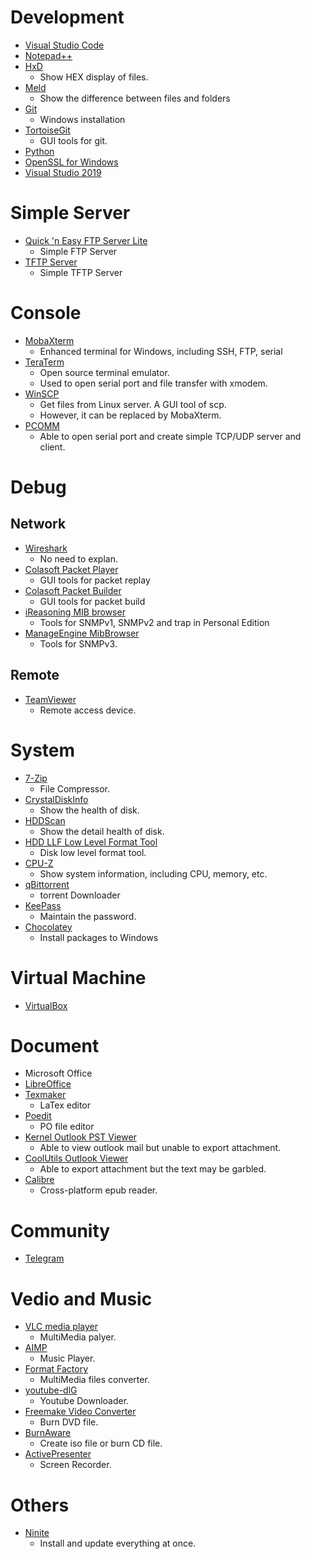 # Development
* [Visual Studio Code](https://code.visualstudio.com)
* [Notepad++](https://notepad-plus-plus.org/zh/)
* [HxD](https://mh-nexus.de/en/hxd/)
  - Show HEX display of files.
* [Meld](https://meldmerge.org)
  - Show the difference between files and folders
* [Git](https://git-scm.com)
  - Windows installation
* [TortoiseGit](https://tortoisegit.org)
  - GUI tools for git.
* [Python](https://www.python.org/downloads/)
* [OpenSSL for Windows](https://slproweb.com/products/Win32OpenSSL.html)
* [Visual Studio 2019](https://visualstudio.microsoft.com/zh-hant/downloads/?rr=https%3A%2F%2Findex.ros.org%2Fdoc%2Fros2%2FInstallation%2FDashing%2FWindows-Install-Binary%2F)

# Simple Server
* [Quick 'n Easy FTP Server Lite](http://www.pablosoftwaresolutions.com/html/quick__n_easy_ftp_server_lite.html)
  - Simple FTP Server
* [TFTP Server](http://tftpd32.jounin.net/tftpd32_download.html)
  - Simple TFTP Server

# Console
* [MobaXterm](https://mobaxterm.mobatek.net)
  - Enhanced terminal for Windows, including SSH, FTP, serial
* [TeraTerm](https://ttssh2.osdn.jp)
  - Open source terminal emulator.
  - Used to open serial port and file transfer with xmodem.
* [WinSCP](https://winscp.net/eng/download.php)
  - Get files from Linux server. A GUI tool of scp.
  - However, it can be replaced by MobaXterm.
* [PCOMM](https://www.moxa.com/Moxa/media/PDIM/S100000217/moxa-pcomm-lite-utility-v1.6.zip)
  - Able to open serial port and create simple TCP/UDP server and client.

# Debug
## Network
* [Wireshark](https://www.wireshark.org/download.html)
  - No need to explan.
* [Colasoft Packet Player](https://www.colasoft.com/packet_player/)
  - GUI tools for packet replay
* [Colasoft Packet Builder](https://www.colasoft.com/packet_builder/)
  - GUI tools for packet build
* [iReasoning MIB browser](https://www.ireasoning.com/mibbrowser.shtml)
  - Tools for SNMPv1, SNMPv2 and trap in Personal Edition
* [ManageEngine MibBrowser](https://www.manageengine.com/products/mibbrowser-free-tool/)
  - Tools for SNMPv3.

## Remote
* [TeamViewer](https://www.teamviewer.com/tw/download/windows/)
  - Remote access device.

# System
* [7-Zip](https://www.developershome.com/7-zip/)
  - File Compressor.
* [CrystalDiskInfo](https://crystalmark.info/en/software/crystaldiskinfo/)
  - Show the health of disk.
* [HDDScan](http://hddscan.com/)
  - Show the detail health of disk.
* [HDD LLF Low Level Format Tool](http://hddguru.com/software/HDD-LLF-Low-Level-Format-Tool/)
  - Disk low level format tool.
* [CPU-Z](https://www.cpuid.com/softwares/cpu-z.html)
  - Show system information, including CPU, memory, etc.
* [qBittorrent](https://www.qbittorrent.org/)
  - torrent Downloader
* [KeePass](https://keepass.info)
  - Maintain the password.
* [Chocolatey](https://chocolatey.org/install)
  - Install packages to Windows

# Virtual Machine
* [VirtualBox](https://www.virtualbox.org)

# Document
* Microsoft Office
* [LibreOffice](https://zh-tw.libreoffice.org)
* [Texmaker](https://www.xm1math.net/texmaker/)
  - LaTex editor
* [Poedit](https://poedit.net/download)
  - PO file editor
* [Kernel Outlook PST Viewer](https://www.nucleustechnologies.com/pst-viewer.html)
  - Able to view outlook mail but unable to export attachment.
* [CoolUtils Outlook Viewer](https://www.coolutils.com/OutlookViewer)
  - Able to export attachment but the text may be garbled.
* [Calibre](https://calibre-ebook.com)
  - Cross-platform epub reader.

# Community
* [Telegram](https://telegram.org)

# Vedio and Music
* [VLC media player](https://www.videolan.org/vlc/index.zh-TW.html)
  - MultiMedia palyer.
* [AIMP](http://www.aimp.ru)
  - Music Player.
* [Format Factory](http://www.pcfreetime.com)
  - MultiMedia files converter.
* [youtube-dlG](https://github.com/MrS0m30n3/youtube-dl-gui)
  - Youtube Downloader.
* [Freemake Video Converter](https://www.freemake.com/tw/free_video_converter/)
  - Burn DVD file.
* [BurnAware](http://www.burnaware.com)
  - Create iso file or burn CD file.
* [ActivePresenter](https://atomisystems.com/download/)
  - Screen Recorder.

# Others
* [Ninite](https://ninite.com/)
  - Install and update everything at once.
